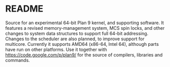# README #

Source for an experimental 64-bit Plan 9 kernel, and supporting software. It features a revised memory-management system, MCS spin locks, and other changes to system data structures to support full 64-bit addressing. Changes to the scheduler are also planned, to improve support for multicore. Currently it supports AMD64 (x86-64, Intel 64), although parts have run on other platforms. Use it together with https://code.google.com/p/plan9/ for the source of compilers, libraries and commands.

